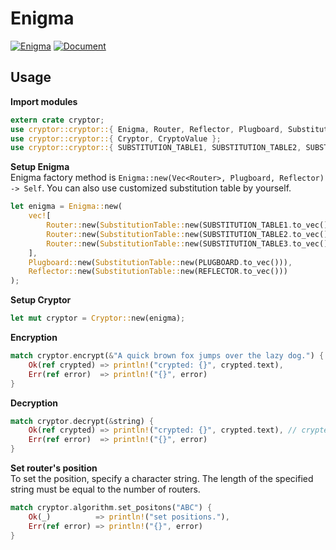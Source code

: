 # Enigma
[![Enigma](https://img.shields.io/badge/Cryptor-Enigma-6fb536.svg)](https://github.com/atsushi130/Cryptor/tree/master/src/cryptor/algorithm/enigma)
[![Document](https://img.shields.io/badge/Enigma-Document-3B5998.svg)](https://docs.rs/cryptor/0.1.4/cryptor/cryptor/struct.Enigma.html)

## Usage
**Import modules**
```rust
extern crate cryptor;
use cryptor::cryptor::{ Enigma, Router, Reflector, Plugboard, SubstitutionTable };
use cryptor::cryptor::{ Cryptor, CryptoValue };
use cryptor::cryptor::{ SUBSTITUTION_TABLE1, SUBSTITUTION_TABLE2, SUBSTITUTION_TABLE3, REFLECTOR, PLUGBOARD };
```

**Setup Enigma**  
Enigma factory method is `Enigma::new(Vec<Router>, Plugboard, Reflector) -> Self`. You can also use customized substitution table by yourself.
```rust
let enigma = Enigma::new(
    vec![
        Router::new(SubstitutionTable::new(SUBSTITUTION_TABLE1.to_vec())),
        Router::new(SubstitutionTable::new(SUBSTITUTION_TABLE2.to_vec())),
        Router::new(SubstitutionTable::new(SUBSTITUTION_TABLE3.to_vec())),
    ],
    Plugboard::new(SubstitutionTable::new(PLUGBOARD.to_vec())),
    Reflector::new(SubstitutionTable::new(REFLECTOR.to_vec()))
);
```

**Setup Cryptor**  
```rust
let mut cryptor = Cryptor::new(enigma);
```

**Encryption**  
```rust
match cryptor.encrypt(&"A quick brown fox jumps over the lazy dog.") {
    Ok(ref crypted) => println!("crypted: {}", crypted.text),
    Err(ref error)  => println!("{}", error)
}
```

**Decryption**  
```rust
match cryptor.decrypt(&string) {
    Ok(ref crypted) => println!("crypted: {}", crypted.text), // crypted: A quick brown fox jumps over the lazy dog.
    Err(ref error)  => println!("{}", error)
}
```

**Set router's position**  
To set the position, specify a character string. The length of the specified string must be equal to the number of routers.
```rust
match cryptor.algorithm.set_positons("ABC") {
    Ok(_)          => println!("set positions."),
    Err(ref error) => println!("{}", error)
}
```
